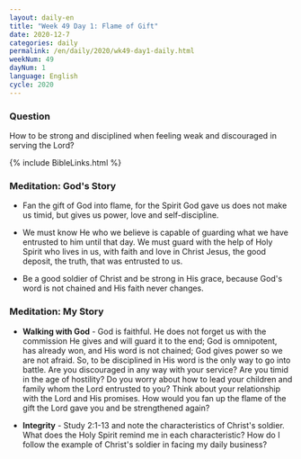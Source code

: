 ```yaml
---
layout: daily-en
title: "Week 49 Day 1: Flame of Gift"
date: 2020-12-7 
categories: daily
permalink: /en/daily/2020/wk49-day1-daily.html
weekNum: 49
dayNum: 1
language: English
cycle: 2020
---
```


### Question     
How to be strong and disciplined when feeling weak and discouraged in serving the Lord?

{% include BibleLinks.html %} 

### Meditation: God's Story   
+ Fan the gift of God into flame, for the Spirit God gave us does not make us timid, but gives us power, love and self-discipline. 

+ We must know He who we believe is capable of guarding what we have entrusted to him until that day. We must guard with the help of Holy Spirit who lives in us, with faith and love in Christ Jesus, the good deposit, the truth, that was entrusted to us. 

+ Be a good soldier of Christ and be strong in His grace, because God's word is not chained and His faith never changes. 

### Meditation: My Story   
+ **Walking with God** - God is faithful. He does not forget us with the commission He gives and will guard it to the end; God is omnipotent, has already won, and His word is not chained; God gives power so we are not afraid. So, to be disciplined in His word is the only way to go into battle. Are you discouraged in any way with your service? Are you timid in the age of hostility? Do you worry about how to lead your children and family whom the Lord entrusted to you? Think about your relationship with the Lord and His promises. How would you fan up the flame of the gift the Lord gave you and be strengthened again? 

+ **Integrity** - Study 2:1-13 and note the characteristics of Christ's soldier. What does the Holy Spirit remind me in each characteristic? How do I follow the example of Christ's soldier in facing my daily business? 
